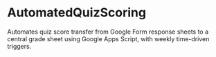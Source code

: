 # AutomatedQuizScoring
Automates quiz score transfer from Google Form response sheets to a central grade sheet using Google Apps Script, with weekly time-driven triggers.
